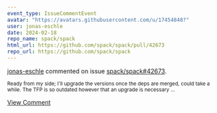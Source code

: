 ```yaml
---
event_type: IssueCommentEvent
avatar: "https://avatars.githubusercontent.com/u/17454848?"
user: jonas-eschle
date: 2024-02-18
repo_name: spack/spack
html_url: https://github.com/spack/spack/pull/42673
repo_url: https://github.com/spack/spack
---
```


<a href='https://github.com/jonas-eschle' target='_blank'>jonas-eschle</a> commented on issue <a href='https://github.com/spack/spack/pull/42673' target='_blank'>spack/spack#42673</a>.

<small>Ready from my side; I'll upgrade the versions once the deps are merged, could take a while. The TFP is so outdated however that an upgrade is necessary ...</small>

<a href='https://github.com/spack/spack/pull/42673' target='_blank'>View Comment</a>